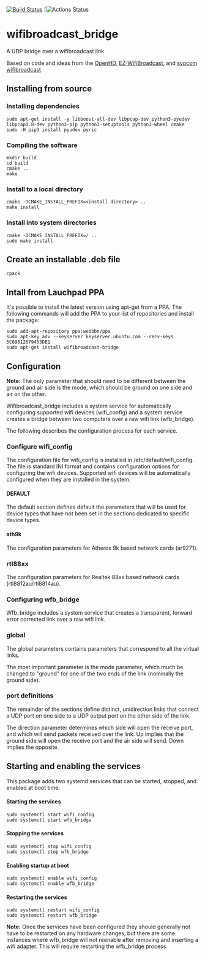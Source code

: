 [![Build Status](https://travis-ci.com/webbbn/wifibroadcast_bridge.svg?branch=master)](https://travis-ci.com/webbbn/wifibroadcast_bridge)   [![Actions Status](https://github.com/webbbn/wifibroadcast_bridge/workflows/build-debs/badge.svg)

# wifibroadcast_bridge
A UDP bridge over a wifibroadcast link

Based on code and ideas from the [OpenHD](https://github.com/HD-Fpv/Open.HD "OpenHD"), [EZ-WifiBroadcast](https://github.com/rodizio1/EZ-WifiBroadcast "EZ-WifiBroadcast"), and [svpcom wifibroadcast](https://github.com/svpcom/wifibroadcast "svpcom wifibroadcast")

## Installing from source

### Installing dependencies

~~~
sudo apt-get install -y libboost-all-dev libpcap-dev python3-pyudev libpcap0.8-dev python3-pip python3-setuptools python3-wheel cmake
sudo -H pip3 install pyudev pyric
~~~

### Compiling the software

~~~
mkdir build
cd build
cmake ..
make
~~~

### Install to a local directory

~~~
cmake -DCMAKE_INSTALL_PREFIX=<install directory> ..
make install
~~~

### Install into system directories

~~~
cmake -DCMAKE_INSTALL_PREFIX=/ ..
sudo make install
~~~

## Create an installable .deb file

~~~
cpack
~~~

## Intall from Lauchpad PPA

It's possible to install the latest version using apt-get from a PPA. The following commands will add the PPA to your list of repositories and install the package:

~~~
sudo add-apt-repository ppa:webbbn/ppa
sudo apt-key adv --keyserver keyserver.ubuntu.com --recv-keys 5C69612679453DE1
sudo apt-get install wifibroadcast-bridge
~~~

## Configuration

**Note:** The only parameter that should need to be different between the ground and air side is the mode, which should be ground on one side and air on the other.

Wifibroadcast_bridge includes a system service for automatically configuring supported wifi devices (wifi_config) and a system service creates a bridge between two computers over a raw wifi link (wfb_bridge).

The following describes the configuration process for each service.

### Configure wifi_config

The configuration file for wifi_config is installed in /etc/default/wifi_config. The file is standard INI format and contains configuration options for configuring the wifi devices. Supported wifi devices will be automatically configured when they are installed in the system.

#### DEFAULT

The default section defines default the parameters that will be used for device types that have not been set in the sections dedicated to specific device types.

#### ath9k

The configuration parameters for Atheros 9k based network cards (ar9271).

### rtl88xx

The configuration parameters for Realtek 88xx based network cards (rtl8812au/rtl8814au).

### Configuring wfb_bridge

Wfb_bridge includes a system service that creates a transparent, forward error corrected link over a raw wifi link.

### global

The global parameters contains parameters that correspond to all the virtual links.

The most important parameter is the mode parameter, which much be changed to "ground" for one of the two ends of the link (nominally the ground side).

### port definitions

The remainder of the sections define distinct, unidirection links that connect a UDP port on one side to a UDP output port on the other side of the link.

The direction parameter determines which side will open the receive port, and which will send packets received over the link. Up implies that the ground side will open the receive port and the air side will send. Down implies the opposite.

## Starting and enabling the services

This package adds two systemd services that can be started, stopped, and enabled at boot time.

#### Starting the services

~~~
sudo systemctl start wifi_config
sudo systemctl start wfb_bridge
~~~

#### Stopping the services

~~~
sudo systemctl stop wifi_config
sudo systemctl stop wfb_bridge
~~~

#### Enabling startup at boot

~~~
sudo systemctl enable wifi_config
sudo systemctl enable wfb_bridge
~~~

#### Restarting the services

~~~
sudo systemctl restart wifi_config
sudo systemctl restart wfb_bridge
~~~

**Note:** Once the services have been configured they should generally not have to be restarted on any hardware changes, but there are some instances where wfb_bridge will not reenable after removing and inserting a wifi adapter. This will require restarting the wfb_bridge process.
